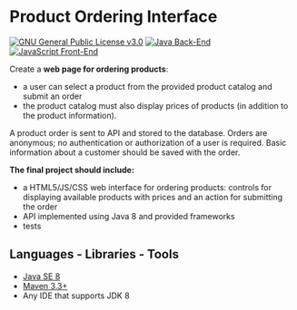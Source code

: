 # Product Ordering Interface

[![GNU General Public License v3.0](https://img.shields.io/badge/license-GPL%20v3.0-green.svg)][1]
[![Java Back-End](https://img.shields.io/badge/back--end-Java-blue.svg)][2]
[![JavaScript Front-End](https://img.shields.io/badge/front--end-JavaScript-F4D03F.svg)][3]

Create a **web page for ordering products**:
- a user can select	a product from the provided product	catalog	and	submit an order
- the product catalog must also	display	prices of products (in addition	to the product information).

A product order	is sent	to API and stored to the database. Orders are anonymous; no authentication or authorization of 
a user is required. Basic information about	a customer should be saved with	the	order.

**The final project should include:**
- a HTML5/JS/CSS web interface for ordering	products: controls for displaying available	products with prices 
and an action for submitting the order	
- API implemented using Java 8 and provided	frameworks
- tests


## Languages - Libraries - Tools

- [Java SE 8][4]
- [Maven 3.3+][5]
- Any IDE that supports JDK 8


[1]: https://github.com/SolangeUG/conference-central/blob/master/LICENSE
[2]: http://java.com/en/
[3]: https://www.javascript.com/
[4]: http://www.oracle.com/technetwork/java/javase/downloads/jdk8-downloads-2133151.html
[5]: https://maven.apache.org/download.cgi
